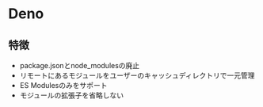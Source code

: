 # Deno

## 特徴

- package.jsonとnode_modulesの廃止
- リモートにあるモジュールをユーザーのキャッシュディレクトリで一元管理
- ES Modulesのみをサポート
- モジュールの拡張子を省略しない
